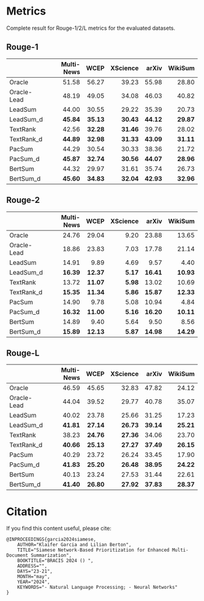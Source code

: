 # Metrics
Complete result for Rouge-1/2/L metrics for the evaluated datasets.

## Rouge-1
|             | Multi-News |      WCEP |  XScience |     arXiv |   WikiSum |
|:------------|-----------:|----------:|----------:|----------:|----------:|
| Oracle      |    51.58   |  56.27    |   39.23   |   55.98   |   28.80   |
| Oracle-Lead |      48.19 |     49.05 |     34.08 |     46.03 |     40.82 |
| LeadSum     |      44.00 |     30.55 |     29.22 |     35.39 |     20.73 |
| LeadSum_d   |  **45.84** | **35.13** | **30.43** | **44.12** | **29.87** |
| TextRank    |      42.56 | **32.28** | **31.46** |     39.76 |     28.02 |
| TextRank_d  |  **44.89** | **32.98** | **31.33** | **43.09** | **31.11** |
| PacSum      |      44.29 |     30.54 |     30.33 |     38.36 |     21.72 |
| PacSum_d    |  **45.87** | **32.74** | **30.56** | **44.07** | **28.96** |
| BertSum     |      44.32 |     29.97 |     31.61 |     35.74 |     26.73 |
| BertSum_d   |  **45.60** | **34.83** | **32.04** | **42.93** | **32.96** |


## Rouge-2
|             | Multi-News |      WCEP |  XScience |     arXiv |   WikiSum |
|:--------------|----------:|----------:|---------:|----------:|----------:|
| Oracle        |     24.76 |     29.04 |     9.20 |     23.88 |     13.65 |
| Oracle-Lead   |     18.86 |     23.83 |     7.03 |     17.78 |     21.14 |
| LeadSum       |     14.91 |      9.89 |     4.69 |      9.57 |      4.40 |
| LeadSum_d     | **16.39** | **12.37** | **5.17** | **16.41** | **10.93** |
| TextRank      |     13.72 | **11.07** | **5.98** |     13.02 |     10.69 |
| TextRank_d    | **15.35** | **11.34** | **5.86** | **15.87** | **12.33** |
| PacSum        |     14.90 |      9.78 |     5.08 |     10.94 |      4.84 |
| PacSum_d      | **16.32** | **11.00** | **5.16** | **16.20** | **10.11** |
| BertSum       |     14.89 |      9.40 |     5.64 |      9.50 |      8.56 |
| BertSum_d     | **15.89** | **12.13** | **5.87** | **14.98** | **14.29** |

## Rouge-L
|             | Multi-News |       WCEP |    XScience |     arXiv |   WikiSum |
|:------------|-----------:|-----------:|------------:|----------:|----------:|
| Oracle      |      46.59 |      45.65 |       32.83 |     47.82 |     24.12 |
| Oracle-Lead |      44.04 |      39.52 |       29.77 |     40.78 |     35.07 |
| LeadSum     |      40.02 |      23.78 |       25.66 |     31.25 |     17.23 |
| LeadSum_d   |  **41.81** |  **27.14** |   **26.73** | **39.14** | **25.21** |
| TextRank    |      38.23 |  **24.76** |   **27.36** |     34.06 |     23.70 |
| TextRank_d  |  **40.66** |  **25.13** |   **27.27** | **37.49** | **26.15** |
| PacSum      |      40.29 |      23.72 |       26.24 |     33.45 |     17.90 |
| PacSum_d    |  **41.83** |  **25.20** |   **26.48** | **38.95** | **24.22** |
| BertSum     |      40.13 |      23.24 |       27.53 |     31.44 |     22.61 |
| BertSum_d   |  **41.40** |  **26.80** |   **27.92** | **37.83** | **28.37** |


# Citation

If you find this content useful, please cite:
```
@INPROCEEDINGS{garcia2024siamese,
    AUTHOR="Klaifer Garcia and Lilian Berton",
    TITLE="Siamese Network-Based Prioritization for Enhanced Multi-Document Summarization",
    BOOKTITLE="BRACIS 2024 () ",
    ADDRESS="",
    DAYS="23-21",
    MONTH="may",
    YEAR="2024",
    KEYWORDS="- Natural Language Processing; - Neural Networks"
}
```
